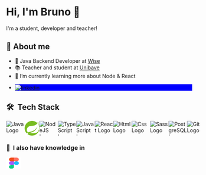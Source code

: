 # Hi, I'm Bruno 👋

I'm a student, developer and teacher!

## 🚀 About me
- 💼 Java Backend Developer at <a href="https://www.wises.com.br/" target="_blank">Wise</a>
- 📚 Teacher and student at <a href="https://unibave.net/" target="_blank">Unibave</a>
- 🌱 I’m currently learning more about Node & React 
- <p align="left" style="background:blue">
    <a href="https://www.linkedin.com/in/bruno-cardozo-pereira-561b31196/" target="_blank">
      <img align="center" src="https://img.shields.io/badge/-LinkedIn-05122A?style=for-the-badge&logo=linkedin&logoColor=0d1117&color=fff" alt="linkedin"/>
    </a>
  </p>


## 🛠 &nbsp;Tech Stack
<div style="display: flex">
  <img align="center" alt="Java Logo" height="40" width="50" src="https://icongr.am/devicon/java-original.svg?size=128&color=currentColor">
  <img align="center" alt="Spring Logo" height="40" width="50" src="https://raw.githubusercontent.com/devicons/devicon/master/icons/spring/spring-original.svg" >
  <img align="center" alt="NodeJS Logo" height="40" width="50" src="https://icongr.am/devicon/nodejs-original.svg" >
  <img align="center" alt="TypeScript Logo" height="40" width="50" src="https://icongr.am/devicon/typescript-plain.svg?size=128&color=currentColor">
  <img align="center" alt="JavaScript Logo" height="40" width="50" src="https://icongr.am/devicon/javascript-original.svg?size=128&color=currentColor">
  <img align="center" alt="React Logo" height="40" width="50" src="https://icongr.am/devicon/react-original.svg?size=128&color=currentColor">
  <img align="center" alt="Html Logo" height="40" width="50" src="https://icongr.am/devicon/html5-original.svg?size=128&color=currentColor">
  <img align="center" alt="Css Logo" height="40" width="50" src="https://icongr.am/devicon/css3-original.svg?size=128&color=currentColor">
  <img align="center" alt="Sass Logo" height="40" width="50" src="https://icongr.am/devicon/sass-original.svg?size=128&color=ffffff">
  <img align="center" alt="PostgreSQL Logo" height="40" width="50" src="https://icongr.am/devicon/postgresql-original.svg" >
  <img align="center" alt="Git Logo" height="40" width="50" src="https://icongr.am/devicon/git-original.svg" >
  <br><br>
</div>

### 🧠 &nbsp;I also have knowledge in
<div style="display: flex">
  <img align="center" alt="Figma Logo" height="30" width="40" src="https://raw.githubusercontent.com/devicons/devicon/master/icons/figma/figma-original.svg" >
</div>

